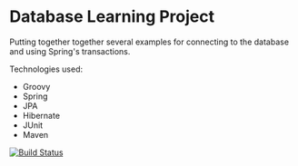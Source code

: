 Database Learning Project
=========================

Putting together together several examples for connecting to the database and using Spring's transactions.

Technologies used:
 - Groovy
 - Spring
 - JPA
 - Hibernate
 - JUnit
 - Maven

[![Build Status](https://secure.travis-ci.org/kingOburgers/database-learning.png?branch=master)](http://travis-ci.org/kingOburgers/database-learning)